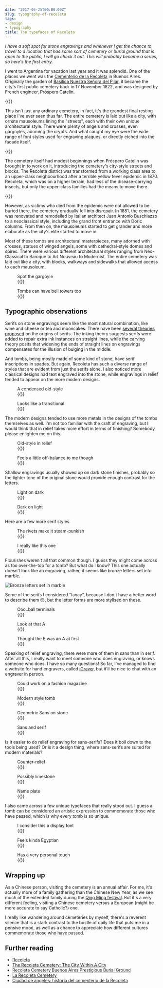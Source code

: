 ```yaml
---
date: "2017-06-25T00:00:00Z"
slug: typography-of-recoleta
tags:
- design
- typography
title: The typefaces of Recoleta
---
```

*I have a soft spot for stone engravings and whenever I get the chance to travel to a location that has some sort of cemetery or burial ground that is open to the public, I will go check it out. This will probably become a series, so here's the first entry.*

I went to Argentina for vacation last year and it was splendid. One of the places we went was the [Cementerio de la Recoleta](https://turismo.buenosaires.gob.ar/en/otros-establecimientos/recoleta-cemetery) in Buenos Aires. Originally the garden of [Basílica Nuestra Señora del Pilar](http://www.basilicadelpilar.org.ar/), it became the city's first public cemetery back in 17 November 1822, and was designed by French engineer, Próspero Catelin.

{{<img4w filename="posts/argentina/recoleta" filetype="jpg" alt="The Recoleta Cemetery">}}

This isn't just any ordinary cemetery, in fact, it's the grandest final resting place I've ever seen thus far. The entire cemetery is laid out like a city, with ornate mausoleums lining the "streets", each with their own unique architectural style. There were plenty of angels and crosses, even gargoyles, adorning the crypts. And what caught my eye were the wide range of font styles used for engraving plaques, or directly etched into the facade itself.

{{<img4w filename="posts/argentina/tombs" filetype="jpg" alt="A walkway in Recoleta Cemetery">}}

The cemetery itself had modest beginnings when Próspero Catelin was brought in to work on it, introducing the cemetery's city-style streets and blocks. The Recoleta district was transformed from a working class area to an upper-class neighbourhood after a terrible yellow fever epidemic in 1870. Recoleta, which was on a higher terrain, had less of the disease-carrying insects, but only the upper-class families had the means to move there.

{{<img4w filename="posts/argentina/entrance" filetype="jpg" alt="Entrance to Recoleta">}}

However, as victims who died from the epidemic were not allowed to be buried there, the cemetery gradually fell into disrepair. In 1881, the cemetery was renovated and remodelled by Italian architect Juan Antonio Buschiazzo to a neoclassical style, including the grand front entrance with Doric columns. From then on, the mausoleums started to get grander and more elaborate as the city's elite started to move in.

Most of these tombs are architectural masterpieces, many adorned with crosses, statues of winged angels, some with cathedral-style domes and spires. There were various different architectural styles ranging from Neo-Classical to Baroque to Art Nouveau to Modernist. The entire cemetery was laid out like a city, with blocks, walkways and sidewalks that allowed access to each mausoleum.

<div class="figure-wrapper">
    <figure class="multiple">
        <figcaption>Spot the gargoyle</figcaption>
        {{<img2x filename="posts/argentina/tomb1" filetype="jpg">}}
    </figure>
    <figure class="multiple">
        <figcaption>Tombs can have bell towers too</figcaption>
        {{<img2x filename="posts/argentina/tomb2" filetype="jpg">}}
    </figure>
</div>

## Typographic observations

Serifs on stone engravings seem like the most natural combination, like wine and cheese or tea and mooncakes. There have been [several theories proposed](https://books.google.com.sg/books?id=oHNtDQAAQBAJ&pg=PA24&lpg=PA24&dq=origin+of+serifs&source=bl&ots=kDt23rt6Ds&sig=GLNSxFg6qX8wvnfH3I7y4am_44Y&hl=en&sa=X&ved=0ahUKEwi176_D6NLUAhXEso8KHSIMAJw4ChDoAQg8MAc#v=onepage&q=origin%20of%20serifs&f=false) on the origins of serifs. The inking theory suggests serifs were added to repair extra ink instances on straight lines, while the carving theory posits that widening the ends of straight lines on engravings compensates for the illusion of bulging in the middle.

And tombs, being mostly made of some kind of stone, have serif inscriptions in spades. But again, Recoleta has such a diverse range of styles that are evident from just the serifs alone. I also noticed more classical designs had text engraved into the stone, while engravings in relief tended to appear on the more modern designs.

<div class="figure-wrapper">
    <figure class="multiple">
        <figcaption>A condensed old-style</figcaption>
        {{<img2x filename="posts/argentina/old-school" filetype="jpg">}}
    </figure>
    <figure class="multiple">
        <figcaption>Looks like a transitional</figcaption>
        {{<img2x filename="posts/argentina/old-school2" filetype="jpg">}}
    </figure>
</div>

The modern designs tended to use more metals in the designs of the tombs themselves as well. I'm not too familiar with the craft of engraving, but I would think that in relief takes more effort in terms of finishing? Somebody please enlighten me on this.

<div class="figure-wrapper">
    <figure class="multiple">
        <figcaption>Old-style in relief</figcaption>
        {{<img2x filename="posts/argentina/modern2" filetype="jpg">}}
    </figure>
    <figure class="multiple">
        <figcaption>Feels a little off-balance to me though</figcaption>
        {{<img2x filename="posts/argentina/modern" filetype="jpg">}}
    </figure>
</div>

Shallow engravings usually showed up on dark stone finishes, probably so the lighter tone of the original stone would provide enough contrast for the letters.

<div class="figure-wrapper">
    <figure class="multiple">
        <figcaption>Light on dark</figcaption>
        {{<img2x filename="posts/argentina/shallow2" filetype="jpg">}}
    </figure>
    <figure class="multiple">
        <figcaption>Dark on light</figcaption>
        {{<img2x filename="posts/argentina/shallow" filetype="jpg">}}
    </figure>
</div>

Here are a few more serif styles.

<div class="figure-wrapper">
    <figure class="multiple">
        <figcaption>The rivets make it steam-punkish</figcaption>
        {{<img filename="posts/argentina/random" filetype="jpg">}}
    </figure>
    <figure class="multiple">
        <figcaption>I really like this one</figcaption>
        {{<img2x filename="posts/argentina/random2" filetype="jpg">}}
    </figure>
</div>

Flourishes weren't all that common though. I guess they might come across as too over-the-top for a tomb? But what do I know? This one actually doesn't look like an engraving, rather, it seems like bronze letters set into marble.

![Bronze letters set in marble](/assets/images/posts/argentina/flourish.jpg)

Some of the serifs I considered “fancy”, because I don't have a better word to describe them <span class="emoji" role="img" tabindex="0" aria-label="pensive face">&#x1F614;</span>, but the letter forms are more stylised on these.

<div class="figure-wrapper">
    <figure class="multiple">
        <figcaption>Ooo..ball terminals</figcaption>
        {{<img2x filename="posts/argentina/fancy2" filetype="jpg">}}
    </figure>
    <figure class="multiple">
        <figcaption>Look at that A</figcaption>
        {{<img2x filename="posts/argentina/fancy3" filetype="jpg">}}
    </figure>
</div>

<figure>
    <figcaption>Thought the E was an A at first</figcaption>
    {{<img filename="posts/argentina/fancy" filetype="jpg">}}
</figure>

Speaking of relief engraving, there were more of them in sans than in serif. After all this, I really want to meet someone who does engraving, or knows someone who does. I have so many questions! So far, I've managed to find a website for hand engravers, called [iGraver](http://www.igraver.com/), but it'll be nice to chat with an engraver in person.

<div class="figure-wrapper">
    <figure class="multiple">
        <figcaption>Could work on a fashion magazine</figcaption>
        {{<img2x filename="posts/argentina/classy" filetype="jpg">}}
    </figure>
    <figure class="multiple">
        <figcaption>Modern style tomb</figcaption>
        {{<img2x filename="posts/argentina/classy2" filetype="jpg">}}
    </figure>
</div>

<div class="figure-wrapper">
    <figure class="multiple">
        <figcaption>Geometric Sans on stone</figcaption>
        {{<img2x filename="posts/argentina/framed" filetype="jpg">}}
    </figure>
    <figure class="multiple">
        <figcaption>Sans and serif</figcaption>
        {{<img2x filename="posts/argentina/framed2" filetype="jpg">}}
    </figure>
</div>

Is it easier to do relief engraving for sans-serifs? Does it boil down to the tools being used? Or is it a design thing, where sans-serifs are suited for modern materials?

<div class="figure-wrapper">
    <figure class="multiple">
        <figcaption>Counter-relief</figcaption>
        {{<img2x filename="posts/argentina/insetsans" filetype="jpg">}}
    </figure>
    <figure class="multiple">
        <figcaption>Possibly limestone</figcaption>
        {{<img2x filename="posts/argentina/stone" filetype="jpg">}}
    </figure>
    <figure class="multiple">
        <figcaption>Name plate</figcaption>
        {{<img2x filename="posts/argentina/plated" filetype="jpg">}}
    </figure>
</div>

I also came across a few unique typefaces that really stood out. I guess a tomb can be considered an artistic expression to commemorate those who have passed, which is why every tomb is so unique.

<div class="figure-wrapper">
    <figure class="multiple">
        <figcaption>I consider this a display font</figcaption>
        {{<img2x filename="posts/argentina/egyptian" filetype="jpg">}}
    </figure>
    <figure class="multiple">
        <figcaption>Feels kinda Egyptian</figcaption>
        {{<img2x filename="posts/argentina/egyptian2" filetype="jpg">}}
    </figure>
</div>

<figure>
    <figcaption>Has a very personal touch</figcaption>
    {{<img2x filename="posts/argentina/handwritten" filetype="jpg">}}
</figure>

## Wrapping up

As a Chinese person, visiting the cemetery is an annual affair. For me, it's actually more of a family gathering than the Chinese New Year, as we see much of the extended family during the [Qing Ming festival](http://penangmonthly.com/article.aspx?pageid=4121&name=qing_ming_paying_respects_renewing_ties). But it's a very different feeling, visiting a Chinese cemetery versus a European (might be more accurate to say Catholic?) one. 

I really like wandering around cemeteries by myself, there's a reverent silence that is a stark contrast to the bustle of daily life that puts me in a pensive mood, as well as a chance to appreciate how different cultures commemorate those who have passed.

## Further reading

<ul>
  <li class="no-margin"><a href="http://www.buenosaires.gob.ar/laciudad/barrios/recoleta">Recoleta</a></li>
  <li class="no-margin"><a href="https://web.archive.org/web/20180930153855/https://mysendoff.com/2012/10/the-recoleta-cemetery-the-city-within-a-city/">The Recoleta Cemetery: The City Within A City</a></li>
  <li class="no-margin"><a href="http://wander-argentina.com/recoleta-cemetery/">Recoleta Cemetery Buenos Aires Prestigious Burial Ground</a></li>
  <li class="no-margin"><a href="http://u-in-u.com/art-destinations/argentina/buenos-aires/more-places/cementerio-recoleta/">La Recoleta Cemetery</a></li>
  <li><a href="http://www.worldcat.org/title/ciudad-de-angeles-historia-del-cementerio-de-la-recoleta/oclc/49411769">Ciudad de angeles: historia del cementerio de la Recoleta</a></li>
</ul>
